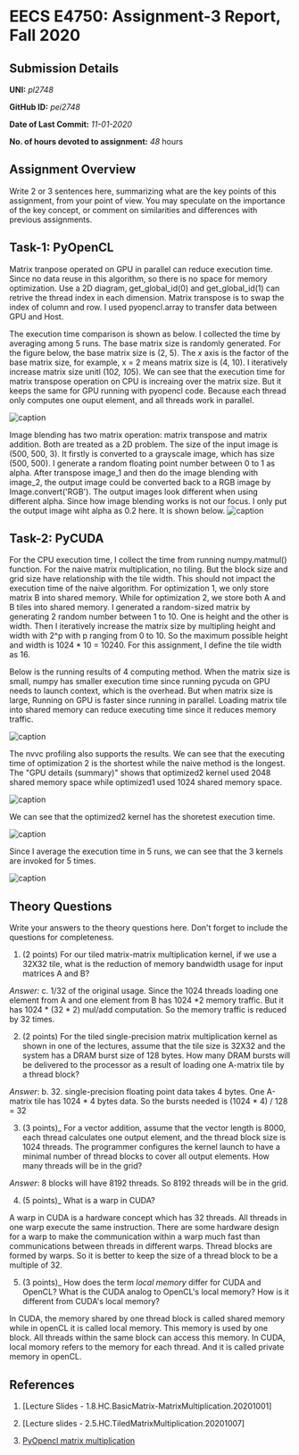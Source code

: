 # EECS E4750: Assignment-3 Report, Fall 2020

## Submission Details

**UNI:** *pl2748*

**GitHub ID:** *pei2748*

**Date of Last Commit:** *11-01-2020*

**No. of hours devoted to assignment:** *48* hours

## Assignment Overview

Write 2 or 3 sentences here, summarizing what are the key points of this assignment, from your point of view. You may speculate on the importance of the key concept, or comment on similarities and differences with previous assignments. 

## Task-1: PyOpenCL

Matrix tranpose operated on GPU in parallel can reduce execution time. Since no data reuse in this algorithm, so there is no space for memory optimization. Use a 2D diagram, get_global_id(0) and get_global_id(1) can retrive the thread index in each dimension. Matrix transpose is to swap the index of column and row. I used pyopencl.array to transfer data between GPU and Host.

The execution time comparison is shown as below. I collected the time by averaging among 5 runs. The base matrix size is randomly generated. For the figure below, the base matrix size is (2, 5). The *x* axis is the factor of the base matrix size, for example, x = 2 means matrix size is (4, 10). I iteratively increase matrix size unitl (10*2, 10*5). We can see that the execution time for matrix transpose operation on CPU is increaing over the matrix size. But it keeps the same for GPU running with pyopencl code. Because each thread only computes one ouput element, and all threads work in parallel.


![caption](plots/HW3_transpose_time_comparison.png)




Image blending has two matrix operation: matrix transpose and matrix addition. Both are treated as a 2D problem. The size of the input image is (500, 500, 3). It firstly is converted to a grayscale image, which has size (500, 500). I generate a random floating point number between 0 to 1 as alpha. After transpose image_1 and then do the image blending with image_2, the output image could be converted back to a RGB image by Image.convert('RGB').  The output images look different when using different alpha. Since how image blending works is not our focus. I only put the output image wiht alpha as 0.2 here. It is shown below.
![caption](plots/alpha_blending.jpg)



## Task-2: PyCUDA

For the CPU execution time, I collect the time from running numpy.matmul() function. For the naive matrix multiplication, no tiling. But the block size and grid size have relationship with the tile width. This should not impact the execution time of the naive algorithm. For optimization 1, we only store matrix B into shared memory. While for optimization 2, we store both A and B tiles into shared memory. I generated a random-sized matrix by generating 2 random number between 1 to 10. One is height and the other is width. Then I iteratively increase the matrix size by multipling height and width with 2^p with p ranging from 0 to 10. So the maximum possible height and width is 1024 * 10 = 10240. For this assignment, I define the tile width as 16. 

Below is the running results of 4 computing method. When the matrix size is small, numpy has smaller execution time since running pycuda on GPU needs to launch context, which is the overhead. But when matrix size is large, Running on GPU is faster since running in parallel. Loading matrix tile into shared memory can reduce executing time since it reduces memory traffic.  

![caption](plots/HW3_mmul_time_comparison.png)

The nvvc profiling also supports the results. We can see that the executing time of optimization 2 is the shortest while the naive method is the longest. The "GPU details (summary)" shows that optimized2 kernel used 2048 shared memory space while optimized1 used 1024 shared memory space. 

![caption](plots/GPU.png)

We can see that the optimized2 kernel has the shoretest execution time.

![caption](plots/comparison-3.png)

Since I average the execution time in 5 runs, we can see that the 3 kernels are invoked for 5 times.

![caption](plots/big_5.png)



## Theory Questions

Write your answers to the theory questions here. Don't forget to include the questions for completeness. 

1. (2 points)   For our tiled matrix-matrix multiplication kernel, if we use a 32X32 tile, what is the reduction of memory bandwidth usage for input matrices A and B?

*Answer:* c. 1/32 of the original usage. Since the 1024 threads loading one element from A and one element from B has 1024 *2 memory traffic. But it has 1024 * (32 * 2) mul/add computation. So the memory traffic is reduced by 32 times.

2. (2 points)   For the tiled single-precision matrix multiplication kernel as shown in one of the lectures, assume that the tile size is 32X32 and the system has a DRAM burst size of 128 bytes. How many DRAM bursts will be delivered to the processor as a result of loading one A-matrix tile by a thread block?

*Answer*: b. 32. single-precision floating point data takes 4 bytes. One A-matrix tile has 1024 * 4 bytes data. So the bursts needed is (1024 * 4) / 128 = 32

3. (3 points)_  For a vector addition, assume that the vector length is 8000, each thread calculates one output element, and the thread block size is 1024 threads. The programmer configures the kernel launch to have a minimal number of thread blocks to cover all output elements. How many threads will be in the grid?

*Answer*:  8 blocks will have 8192 threads. So 8192 threads will be in the grid.

4. (5 points)_  What is a warp in CUDA? 

A warp in CUDA is a hardware concept which has 32 threads. All threads in one warp execute the same instruction. There are some hardware design for a warp to make the communication within a warp much fast than communications between threads in different warps. Thread blocks are formed by warps. So it is better to keep the size of a thread block to be a multiple of 32.

5. (3 points)_  How does the term  _local memory_  differ for CUDA and OpenCL? What is the CUDA analog to OpenCL's local memory? How is it different from CUDA's local memory?

In CUDA, the memory shared by one thread block is called shared memory while in openCL it is called local memory. This memory is used by one block. All threads within the same block can access this memory. In CUDA,  local momory refers to the memory for each thread. And it is called private memory in openCL.



## References

1. [Lecture Slides - 1.8.HC.BasicMatrix-MatrixMultiplication.20201001]

2. [Lecture slides - 2.5.HC.TiledMatrixMultiplication.20201007]

3. [PyOpencl matrix multiplication](https://github.com/stefanv/PyOpenCL)
 
